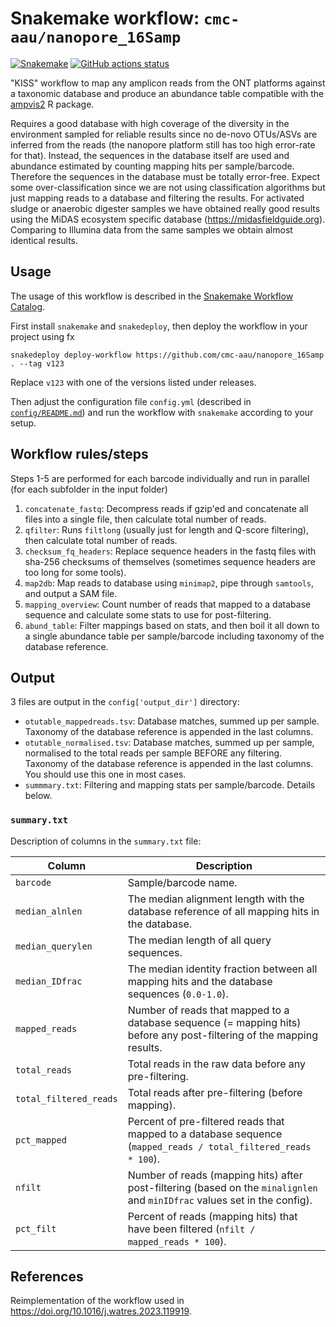 # Snakemake workflow: `cmc-aau/nanopore_16Samp`

[![Snakemake](https://img.shields.io/badge/snakemake-≥7.18.2-brightgreen.svg)](https://snakemake.github.io)
[![GitHub actions status](https://github.com/cmc-aau/nanopore_16Samp/workflows/Tests/badge.svg)](https://github.com/cmc-aau/nanopore_16Samp/actions?query=branch%3Amain+workflow%3ATests)

"KISS" workflow to map any amplicon reads from the ONT platforms against a taxonomic database and produce an abundance table compatible with the [ampvis2](https://github.com/kasperskytte/ampvis2) R package. 

Requires a good database with high coverage of the diversity in the environment sampled for reliable results since no de-novo OTUs/ASVs are inferred from the reads (the nanopore platform still has too high error-rate for that). Instead, the sequences in the database itself are used and abundance estimated by counting mapping hits per sample/barcode. Therefore the sequences in the database must be totally error-free. Expect some over-classification since we are not using classification algorithms but just mapping reads to a database and filtering the results. For activated sludge or anaerobic digester samples we have obtained really good results using the MiDAS ecosystem specific database (https://midasfieldguide.org). Comparing to Illumina data from the same samples we obtain almost identical results.

## Usage
The usage of this workflow is described in the [Snakemake Workflow Catalog](https://snakemake.github.io/snakemake-workflow-catalog?usage=cmc-aau/nanopore_16Samp).

First install `snakemake` and `snakedeploy`, then deploy the workflow in your project using fx

```
snakedeploy deploy-workflow https://github.com/cmc-aau/nanopore_16Samp . --tag v123
```

Replace `v123` with one of the versions listed under releases.

Then adjust the configuration file `config.yml` (described in [`config/README.md`](config/README.md)) and run the workflow with `snakemake` according to your setup.

## Workflow rules/steps
Steps 1-5 are performed for each barcode individually and run in parallel (for each subfolder in the input folder)
1. `concatenate_fastq`: Decompress reads if gzip'ed and concatenate all files into a single file, then calculate total number of reads.
2. `qfilter`: Runs `filtlong` (usually just for length and Q-score filtering), then calculate total number of reads.
3. `checksum_fq_headers`: Replace sequence headers in the fastq files with sha-256 checksums of themselves (sometimes sequence headers are too long for some tools).
4. `map2db`: Map reads to database using `minimap2`, pipe through `samtools`, and output a SAM file.
5. `mapping_overview`: Count number of reads that mapped to a database sequence and calculate some stats to use for post-filtering.
6. `abund_table`: Filter mappings based on stats, and then boil it all down to a single abundance table per sample/barcode including taxonomy of the database reference.

## Output
3 files are output in the `config['output_dir']` directory:
 - `otutable_mappedreads.tsv`: Database matches, summed up per sample. Taxonomy of the database reference is appended in the last columns.
 - `otutable_normalised.tsv`: Database matches, summed up per sample, normalised to the total reads per sample BEFORE any filtering. Taxonomy of the database reference is appended in the last columns. You should use this one in most cases.
 - `summmary.txt`: Filtering and mapping stats per sample/barcode. Details below.

### `summary.txt`
Description of columns in the `summary.txt` file:

| Column | Description |
| --- | --- |
| `barcode` | Sample/barcode name. |
| `median_alnlen` | The median alignment length with the database reference of all mapping hits in the database. |
| `median_querylen` | The median length of all query sequences. |
| `median_IDfrac` | The median identity fraction between all mapping hits and the database sequences (`0.0-1.0`). |
| `mapped_reads` | Number of reads that mapped to a database sequence (= mapping hits) before any post-filtering of the mapping results. |
| `total_reads` | Total reads in the raw data before any pre-filtering. |
| `total_filtered_reads` | Total reads after pre-filtering (before mapping). |
| `pct_mapped` | Percent of pre-filtered reads that mapped to a database sequence (`mapped_reads / total_filtered_reads * 100`). |
| `nfilt` | Number of reads (mapping hits) after post-filtering (based on the `minalignlen` and `minIDfrac` values set in the config). |
| `pct_filt` | Percent of reads (mapping hits) that have been filtered (`nfilt / mapped_reads * 100`). |

## References
Reimplementation of the workflow used in https://doi.org/10.1016/j.watres.2023.119919.
